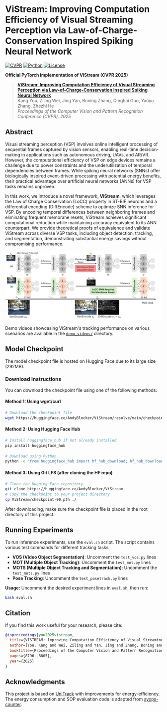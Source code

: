 # ViStream: Improving Computation Efficiency of Visual Streaming Perception via Law-of-Charge-Conservation Inspired Spiking Neural Network

[![CVPR](https://img.shields.io/badge/CVPR-2025-red.svg)](https://openaccess.thecvf.com/content/CVPR2025/papers/You_VISTREAM_Improving_Computation_Efficiency_of_Visual_Streaming_Perception_via_Law-of-Charge-Conservation_CVPR_2025_paper.pdf)
[![Python](https://img.shields.io/badge/python-v3.8+-blue.svg)](https://www.python.org/downloads/)
[![License](https://img.shields.io/badge/license-CC--BY--4.0-green.svg)](https://creativecommons.org/licenses/by/4.0/)

**Official PyTorch implementation of ViStream (CVPR 2025)**

> **[ViStream: Improving Computation Efficiency of Visual Streaming Perception via Law-of-Charge-Conservation Inspired Spiking Neural Network](https://openaccess.thecvf.com/content/CVPR2025/papers/You_VISTREAM_Improving_Computation_Efficiency_of_Visual_Streaming_Perception_via_Law-of-Charge-Conservation_CVPR_2025_paper.pdf)**  
> Kang You, Ziling Wei, Jing Yan, Boning Zhang, Qinghai Guo, Yaoyu Zhang, Zhezhi He  
> *Proceedings of the Computer Vision and Pattern Recognition Conference (CVPR), 2025*

## Abstract

Visual streaming perception (VSP) involves online intelligent processing of sequential frames captured by vision sensors, enabling real-time decision-making in applications such as autonomous driving, UAVs, and AR/VR. However, the computational efficiency of VSP on edge devices remains a challenge due to power constraints and the underutilization of temporal dependencies between frames. While spiking neural networks (SNNs) offer biologically inspired event-driven processing with potential energy benefits, their practical advantage over artificial neural networks (ANNs) for VSP tasks remains unproven.

In this work, we introduce a novel framework, **ViStream**, which leverages the Law of Charge Conservation (LoCC) property in ST-BIF neurons and a differential encoding (DiffEncode) scheme to optimize SNN inference for VSP. By encoding temporal differences between neighboring frames and eliminating frequent membrane resets, ViStream achieves significant computational reduction while maintaining accuracy equivalent to its ANN counterpart. We provide theoretical proofs of equivalence and validate ViStream across diverse VSP tasks, including object detection, tracking, and segmentation, demonstrating substantial energy savings without compromising performance.

<div align="center">
  <img src="assets/vistream_framework.png" alt="ViStream Framework" width="800"/>
</div>

Demo videos showcasing ViStream's tracking performance on various scenarios are available in the [`demo_videos/`](demo_videos/) directory.

## Model Checkpoint

The model checkpoint file is hosted on Hugging Face due to its large size (292MB). 

### Download Instructions

You can download the checkpoint file using one of the following methods:

#### Method 1: Using wget/curl
```bash
# Download the checkpoint file
wget https://huggingface.co/AndyBlocker/ViStream/resolve/main/checkpoint-90.pth
```

#### Method 2: Using Hugging Face Hub
```bash
# Install huggingface_hub if not already installed
pip install huggingface_hub

# Download using Python
python -c "from huggingface_hub import hf_hub_download; hf_hub_download(repo_id='AndyBlocker/ViStream', filename='checkpoint-90.pth', local_dir='.')"
```

#### Method 3: Using Git LFS (after cloning the HF repo)
```bash
# Clone the Hugging Face repository
git clone https://huggingface.co/AndyBlocker/ViStream
# Copy the checkpoint to your project directory
cp ViStream/checkpoint-90.pth ./
```

After downloading, make sure the checkpoint file is placed in the root directory of this project.

## Running Experiments

To run inference experiments, use the `eval.sh` script. The script contains various test commands for different tracking tasks:

- **VOS (Video Object Segmentation)**: Uncomment the `test_vos.py` lines  
- **MOT (Multiple Object Tracking)**: Uncomment the `test_mot.py` lines
- **MOTS (Multiple Object Tracking and Segmentation)**: Uncomment the `test_mots.py` lines
- **Pose Tracking**: Uncomment the `test_posetrack.py` lines

**Usage:** Uncomment the desired experiment lines in `eval.sh`, then run:
```bash
bash eval.sh
```

## Citation

If you find this work useful for your research, please cite:

```bibtex
@inproceedings{you2025vistream,
  title={VISTREAM: Improving Computation Efficiency of Visual Streaming Perception via Law-of-Charge-Conservation Inspired Spiking Neural Network},
  author={You, Kang and Wei, Ziling and Yan, Jing and Zhang, Boning and Guo, Qinghai and Zhang, Yaoyu and He, Zhezhi},
  booktitle={Proceedings of the Computer Vision and Pattern Recognition Conference},
  pages={8796--8805},
  year={2025}
}
```

## Acknowledgments

This project is based on [UniTrack](https://github.com/Zhongdao/UniTrack) with improvements for energy-efficiency. The energy consumption and SOP evaluation code is adapted from [syops-counter](https://github.com/iCGY96/syops-counter).
